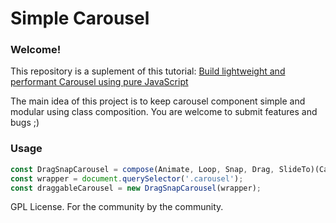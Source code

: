 # Simple Carousel
### Welcome!

This repository is a suplement of this tutorial:
[  Build lightweight and performant Carousel using pure JavaScript ](https://www.wiktorwisniewski.dev/blog/build-simple-javascript-slider)

The main idea of this project is to keep carousel component simple and modular using class composition. You are welcome to submit features and bugs ;)

### Usage
```js
const DragSnapCarousel = compose(Animate, Loop, Snap, Drag, SlideTo)(Carousel)
const wrapper = document.querySelector('.carousel');
const draggableCarousel = new DragSnapCarousel(wrapper);
```

GPL License. For the community by the community.